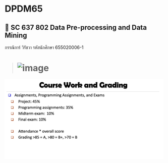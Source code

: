 # DPDM65 
## 🦖 SC 637 802 Data Pre-processing and Data Mining
กรรณิการ์ วิรัชวา  รหัสนักศึกษา 655020006-1

> # ![image](https://user-images.githubusercontent.com/59467239/176354119-b8ba3b9f-1029-4aa1-9413-8ba1ddf59bd1.png)
![Grading image](grading.png) 
